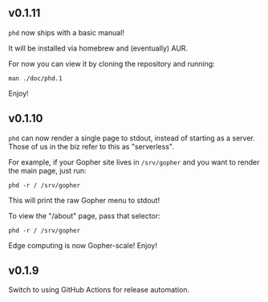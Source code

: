 ## v0.1.11

`phd` now ships with a basic manual!

It will be installed via homebrew and (eventually) AUR.

For now you can view it by cloning the repository and running:

    man ./doc/phd.1

Enjoy!


## v0.1.10

`phd` can now render a single page to stdout, instead of starting
as a server. Those of us in the biz refer to this as "serverless".

For example, if your Gopher site lives in `/srv/gopher` and you want
to render the main page, just run:

    phd -r / /srv/gopher

This will print the raw Gopher menu to stdout!

To view the "/about" page, pass that selector:

    phd -r / /srv/gopher

Edge computing is now Gopher-scale! Enjoy!

## v0.1.9

Switch to using GitHub Actions for release automation.
